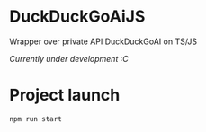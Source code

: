 # DuckDuckGoAiJS
Wrapper over private API DuckDuckGoAI on TS/JS

_Currently under development :C_
# Project launch
```bash
npm run start
```